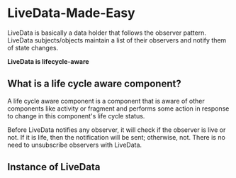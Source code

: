 # LiveData-Made-Easy

LiveData is basically a data holder that follows the observer pattern. LiveData subjects/objects maintain a list of their observers and notify them of state changes.

**LiveData is lifecycle-aware**
## What is a life cycle aware component?
A life cycle aware component is a component that is aware of other components like activity or fragment and performs some action in response to change in this component's life cycle status.

Before LiveData notifies any observer, it will check if the observer is live or not. If it is life, then the notification will be sent; otherwise, not. There is no need to unsubscribe observers with LiveData.

## Instance of LiveData


